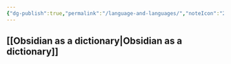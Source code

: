 ```yaml
---
{"dg-publish":true,"permalink":"/language-and-languages/","noteIcon":"2"}
---
```


## [[Obsidian as a dictionary\|Obsidian as a dictionary]]
